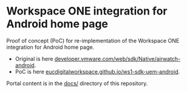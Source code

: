 # Workspace ONE integration for Android home page
Proof of concept (PoC) for re-implementation of the Workspace ONE integration
for Android home page.

-   Original is here
    [developer.vmware.com/web/sdk/Native/airwatch-android](https://developer.vmware.com/web/sdk/Native/airwatch-android/).
-   PoC is here
    [eucdigitalworkspace.github.io/ws1-sdk-uem-android](https://eucdigitalworkspace.github.io/ws1-sdk-uem-android/).

Portal content is in the [docs/](docs/) directory of this repository.
